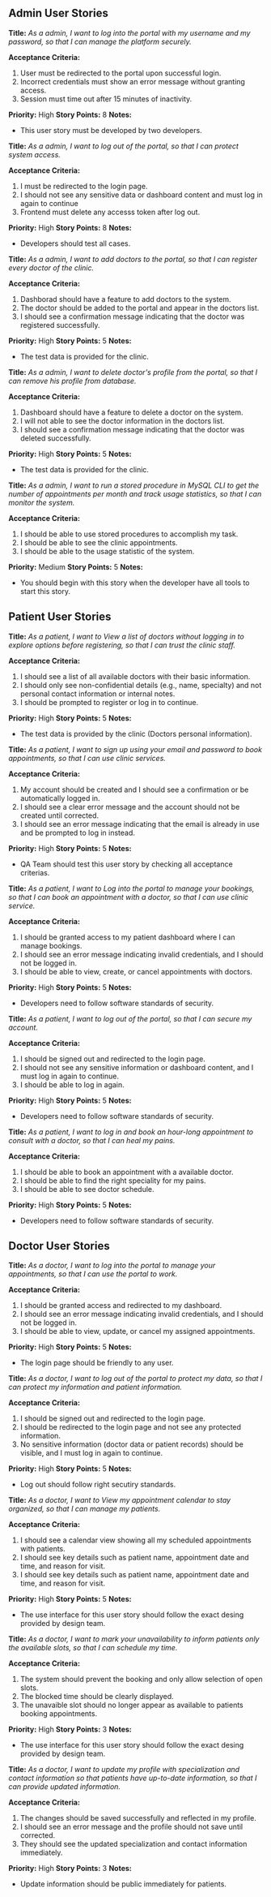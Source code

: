 ## Admin User Stories

**Title:**
_As a admin, I want to log into the portal with my username and my password, so that I can manage the platform securely._

**Acceptance Criteria:**
1. User must be redirected to the portal upon successful login.
2. Incorrect credentials must show an error message without granting access.
3. Session must time out after 15 minutes of inactivity.

**Priority:** High
**Story Points:** 8
**Notes:**
- This user story must be developed by two developers.

**Title:**
_As a admin, I want to log out of the portal, so that I can protect system access._

**Acceptance Criteria:**
1. I must be redirected to the login page.
2. I should not see any sensitive data or dashboard content and must log in again to continue
3. Frontend must delete any accesss token after log out.

**Priority:** High
**Story Points:** 8
**Notes:**
- Developers should test all cases.

**Title:**
_As a admin, I want to add doctors to the portal, so that I can register every doctor of the clinic._

**Acceptance Criteria:**
1. Dashborad should have a feature to add doctors to the system.
2. The doctor should be added to the portal and appear in the doctors list.
3. I should see a confirmation message indicating that the doctor was registered successfully.

**Priority:** High
**Story Points:** 5
**Notes:**
- The test data is provided for the clinic.

**Title:**
_As a admin, I want to delete doctor's profile from the portal, so that I can remove his profile from database._

**Acceptance Criteria:**
1. Dashboard should have a feature to delete a doctor on the system.
2. I will not able to see the doctor information in the doctors list.
3. I should see a confirmation message indicating that the doctor was deleted successfully.

**Priority:** High
**Story Points:** 5
**Notes:**
- The test data is provided for the clinic.

**Title:**
_As a admin, I want to run a stored procedure in MySQL CLI to get the number of appointments per month and track usage statistics, so that I can monitor the system._

**Acceptance Criteria:**
1. I should be able to use stored procedures to accomplish my task.
2. I should be able to see the clinic appointments.
3. I should be able to the usage statistic of the system.

**Priority:** Medium
**Story Points:** 5
**Notes:**
- You should begin with this story when the developer have all tools to start this story.

## Patient User Stories

**Title:**
_As a patient, I want to View a list of doctors without logging in to explore options before registering, so that I can trust the clinic staff._

**Acceptance Criteria:**
1. I should see a list of all available doctors with their basic information.
2. I should only see non-confidential details (e.g., name, specialty) and not personal contact information or internal notes.
3. I should be prompted to register or log in to continue.

**Priority:** High
**Story Points:** 5
**Notes:**
- The test data is provided by the clinic (Doctors personal information).

**Title:**
_As a patient, I want to sign up using your email and password to book appointments, so that I can use clinic services._

**Acceptance Criteria:**
1. My account should be created and I should see a confirmation or be automatically logged in.
2. I should see a clear error message and the account should not be created until corrected.
3. I should see an error message indicating that the email is already in use and be prompted to log in instead.
   
**Priority:** High
**Story Points:** 5
**Notes:**
- QA Team should test this user story by checking all acceptance criterias.

**Title:**
_As a patient, I want to Log into the portal to manage your bookings, so that I can book an appointment with a doctor, so that I can use clinic service._

**Acceptance Criteria:**
1. I should be granted access to my patient dashboard where I can manage bookings.
2. I should see an error message indicating invalid credentials, and I should not be logged in.
3. I should be able to view, create, or cancel appointments with doctors.

**Priority:** High
**Story Points:** 5
**Notes:**
- Developers need to follow software standards of security.

**Title:**
_As a patient, I want to log out of the portal, so that I can secure my account._

**Acceptance Criteria:**
1. I should be signed out and redirected to the login page.
2. I should not see any sensitive information or dashboard content, and I must log in again to continue.
3. I should be able to log in again.

**Priority:** High
**Story Points:** 5
**Notes:**
- Developers need to follow software standards of security.

**Title:**
_As a patient, I want to log in and book an hour-long appointment to consult with a doctor, so that I can heal my pains._

**Acceptance Criteria:**
1. I should be able to book an appointment with a available doctor.
2. I should be able to find the right speciality for my pains.
3. I should be able to see doctor schedule.

**Priority:** High
**Story Points:** 5
**Notes:**
- Developers need to follow software standards of security.

## Doctor User Stories

**Title:**
_As a doctor, I want to log into the portal to manage your appointments, so that I can use the portal to work._

**Acceptance Criteria:**
1. I should be granted access and redirected to my  dashboard.
2. I should see an error message indicating invalid credentials, and I should not be logged in.
3. I should be able to view, update, or cancel my assigned appointments.

**Priority:** High
**Story Points:** 5
**Notes:**
- The login page should be friendly to any user.

**Title:**
_As a doctor, I want to log out of the portal to protect my data, so that I can protect my information and patient information._

**Acceptance Criteria:**
1. I should be signed out and redirected to the login page.
2. I should be redirected to the login page and not see any protected information.
3. No sensitive information (doctor data or patient records) should be visible, and I must log in again to continue.

**Priority:** High
**Story Points:** 5
**Notes:**
- Log out should follow right secutiry standards.

**Title:**
_As a doctor, I want to View my appointment calendar to stay organized, so that I can manage my patients._

**Acceptance Criteria:**
1. I should see a calendar view showing all my scheduled appointments with patients.
2. I should see key details such as patient name, appointment date and time, and reason for visit.
3. I should see key details such as patient name, appointment date and time, and reason for visit.

**Priority:** High
**Story Points:** 5
**Notes:**
- The use interface for this user story should follow the exact desing provided by design team.

**Title:**
_As a doctor, I want to mark your unavailability to inform patients only the available slots, so that I can schedule my time._

**Acceptance Criteria:**
1. The system should prevent the booking and only allow selection of open slots.
2. The blocked time should be clearly displayed.
3. The unavaible slot should no longer appear as available to patients booking appointments.

**Priority:** High
**Story Points:** 3
**Notes:**
- The use interface for this user story should follow the exact desing provided by design team.

**Title:**
_As a doctor, I want to update my profile with specialization and contact information so that patients have up-to-date information, so that I can provide updated information._

**Acceptance Criteria:**
1. The changes should be saved successfully and reflected in my profile.
2. I should see an error message and the profile should not save until corrected.
3. They should see the updated specialization and contact information immediately.

**Priority:** High
**Story Points:** 3
**Notes:**
- Update information should be public immediately for patients.